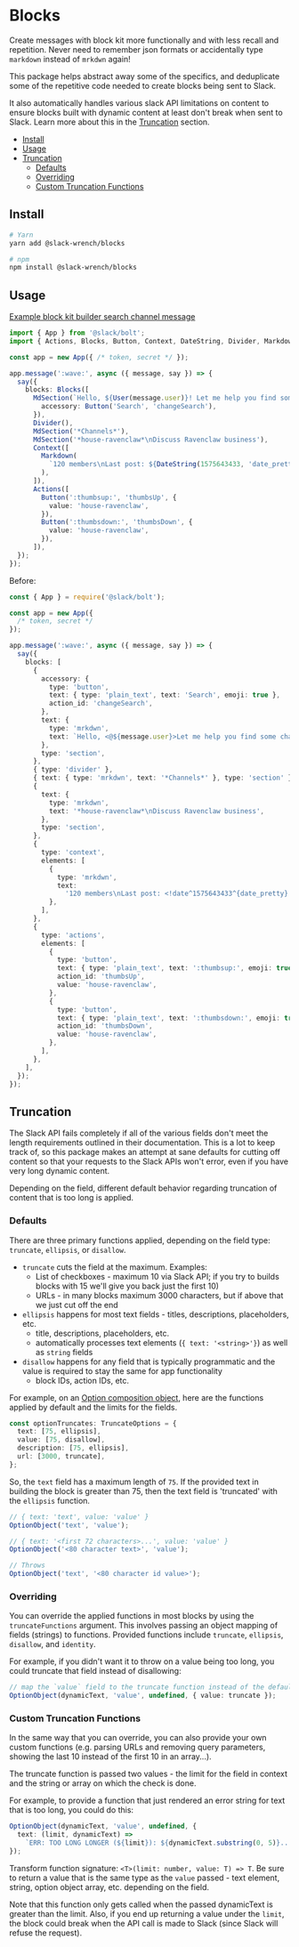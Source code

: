 # Blocks

Create messages with block kit more functionally and with less recall and repetition. Never need to remember json formats or accidentally type `markdown` instead of `mrkdwn` again!

This package helps abstract away some of the specifics, and deduplicate some of the repetitive code needed to create blocks being sent to Slack.

It also automatically handles various slack API limitations on content to ensure blocks built with dynamic content at least don't break when sent to Slack. Learn more about this in the [Truncation](#truncation) section.

- [Install](#install)
- [Usage](#usage)
- [Truncation](#truncation)
  - [Defaults](#defaults)
  - [Overriding](#overriding)
  - [Custom Truncation Functions](#custom-truncation-functions)

## Install

```bash
# Yarn
yarn add @slack-wrench/blocks

# npm
npm install @slack-wrench/blocks
```

## Usage

[Example block kit builder search channel message](https://api.slack.com/tools/block-kit-builder?mode=message&blocks=%5B%7B%22accessory%22%3A%7B%22type%22%3A%22button%22%2C%22text%22%3A%7B%22type%22%3A%22plain_text%22%2C%22text%22%3A%22Search%22%2C%22emoji%22%3Atrue%7D%2C%22action_id%22%3A%22changeSearch%22%7D%2C%22text%22%3A%7B%22type%22%3A%22mrkdwn%22%2C%22text%22%3A%22Let%20me%20help%20you%20find%20some%20channels.%22%7D%2C%22type%22%3A%22section%22%7D%2C%7B%22type%22%3A%22divider%22%7D%2C%7B%22text%22%3A%7B%22type%22%3A%22mrkdwn%22%2C%22text%22%3A%22*Channels*%22%7D%2C%22type%22%3A%22section%22%7D%2C%7B%22text%22%3A%7B%22type%22%3A%22mrkdwn%22%2C%22text%22%3A%22*house-ravenclaw*%5CnDiscuss%20Ravenclaw%20business%22%7D%2C%22type%22%3A%22section%22%7D%2C%7B%22type%22%3A%22context%22%2C%22elements%22%3A%5B%7B%22type%22%3A%22mrkdwn%22%2C%22text%22%3A%22120%20members%5CnLast%20post%3A%20%3C!date%5E1575643433%5E%7Bdate_pretty%7D%7C1575643433%3E%22%7D%5D%7D%2C%7B%22type%22%3A%22actions%22%2C%22elements%22%3A%5B%7B%22type%22%3A%22button%22%2C%22text%22%3A%7B%22type%22%3A%22plain_text%22%2C%22text%22%3A%22%3Athumbsup%3A%22%2C%22emoji%22%3Atrue%7D%2C%22action_id%22%3A%22thumbsUp%22%2C%22value%22%3A%22house-ravenclaw%22%7D%2C%7B%22type%22%3A%22button%22%2C%22text%22%3A%7B%22type%22%3A%22plain_text%22%2C%22text%22%3A%22%3Athumbsdown%3A%22%2C%22emoji%22%3Atrue%7D%2C%22action_id%22%3A%22thumbsDown%22%2C%22value%22%3A%22house-ravenclaw%22%7D%5D%7D%5D)

```typescript
import { App } from '@slack/bolt';
import { Actions, Blocks, Button, Context, DateString, Divider, Markdown, MdSection, User } from '@slack-wrench/blocks';

const app = new App({ /* token, secret */ });

app.message(':wave:', async ({ message, say }) => {
  say({
    blocks: Blocks([
      MdSection(`Hello, ${User(message.user)}! Let me help you find some channels.`, {
        accessory: Button('Search', 'changeSearch'),
      }),
      Divider(),
      MdSection('*Channels*'),
      MdSection('*house-ravenclaw*\nDiscuss Ravenclaw business'),
      Context([
        Markdown(
          `120 members\nLast post: ${DateString(1575643433, 'date_pretty', '1575643433')}`,
        ),
      ]),
      Actions([
        Button(':thumbsup:', 'thumbsUp', {
          value: 'house-ravenclaw',
        }),
        Button(':thumbsdown:', 'thumbsDown', {
          value: 'house-ravenclaw',
        }),
      ]),
  });
});
```

Before:

```typescript
const { App } = require('@slack/bolt');

const app = new App({
  /* token, secret */
});

app.message(':wave:', async ({ message, say }) => {
  say({
    blocks: [
      {
        accessory: {
          type: 'button',
          text: { type: 'plain_text', text: 'Search', emoji: true },
          action_id: 'changeSearch',
        },
        text: {
          type: 'mrkdwn',
          text: `Hello, <@${message.user}>Let me help you find some channels.`,
        },
        type: 'section',
      },
      { type: 'divider' },
      { text: { type: 'mrkdwn', text: '*Channels*' }, type: 'section' },
      {
        text: {
          type: 'mrkdwn',
          text: '*house-ravenclaw*\nDiscuss Ravenclaw business',
        },
        type: 'section',
      },
      {
        type: 'context',
        elements: [
          {
            type: 'mrkdwn',
            text:
              '120 members\nLast post: <!date^1575643433^{date_pretty}|1575643433>',
          },
        ],
      },
      {
        type: 'actions',
        elements: [
          {
            type: 'button',
            text: { type: 'plain_text', text: ':thumbsup:', emoji: true },
            action_id: 'thumbsUp',
            value: 'house-ravenclaw',
          },
          {
            type: 'button',
            text: { type: 'plain_text', text: ':thumbsdown:', emoji: true },
            action_id: 'thumbsDown',
            value: 'house-ravenclaw',
          },
        ],
      },
    ],
  });
});
```

## Truncation

The Slack API fails completely if all of the various fields don't meet the length requirements outlined in their documentation. This is a lot to keep track of, so this package makes an attempt at sane defaults for cutting off content so that your requests to the Slack APIs won't error, even if you have very long dynamic content.

Depending on the field, different default behavior regarding truncation of content that is too long is applied.

### Defaults

There are three primary functions applied, depending on the field type: `truncate`, `ellipsis`, or `disallow`.

- `truncate` cuts the field at the maximum. Examples:
  - List of checkboxes - maximum 10 via Slack API; if you try to builds blocks with 15 we'll give you back just the first 10)
  - URLs - in many blocks maximum 3000 characters, but if above that we just cut off the end
- `ellipsis` happens for most text fields - titles, descriptions, placeholders, etc.
  - title, descriptions, placeholders, etc.
  - automatically processes text elements (`{ text: '<string>'}`) as well as `string` fields
- `disallow` happens for any field that is typically programmatic and the value is required to stay the same for app functionality
  - block IDs, action IDs, etc.

For example, on an [Option composition object](https://api.slack.com/reference/block-kit/composition-objects#option), here are the functions applied by default and the limits for the fields.

```ts
const optionTruncates: TruncateOptions = {
  text: [75, ellipsis],
  value: [75, disallow],
  description: [75, ellipsis],
  url: [3000, truncate],
};
```

So, the `text` field has a maximum length of `75`. If the provided text in building the block is greater than 75, then the text field is 'truncated' with the `ellipsis` function.

```ts
// { text: 'text', value: 'value' }
OptionObject('text', 'value');

// { text: '<first 72 characters>...', value: 'value' }
OptionObject('<80 character text>', 'value');

// Throws
OptionObject('text', '<80 character id value>');
```

### Overriding

You can override the applied functions in most blocks by using the `truncateFunctions` argument. This involves passing an object mapping of fields (strings) to functions. Provided functions include `truncate`, `ellipsis`, `disallow`, and `identity`.

For example, if you didn't want it to throw on a value being too long, you could truncate that field instead of disallowing:

```ts
// map the `value` field to the truncate function instead of the default disallow
OptionObject(dynamicText, 'value', undefined, { value: truncate });
```

### Custom Truncation Functions

In the same way that you can override, you can also provide your own custom functions (e.g. parsing URLs and removing query parameters, showing the last 10 instead of the first 10 in an array...).

The truncate function is passed two values - the limit for the field in context and the string or array on which the check is done.

For example, to provide a function that just rendered an error string for text that is too long, you could do this:

```ts
OptionObject(dynamicText, 'value', undefined, {
  text: (limit, dynamicText) =>
    `ERR: TOO LONG LONGER (${limit}): ${dynamicText.substring(0, 5)}...`,
});
```

Transform function signature: `<T>(limit: number, value: T) => T`. Be sure to return a value that is the same type as the `value` passed - text element, string, option object array, etc. depending on the field.

Note that this function only gets called when the passed dynamicText is greater than the limit. Also, if you end up returning a value under the `limit`, the block could break when the API call is made to Slack (since Slack will refuse the request).
